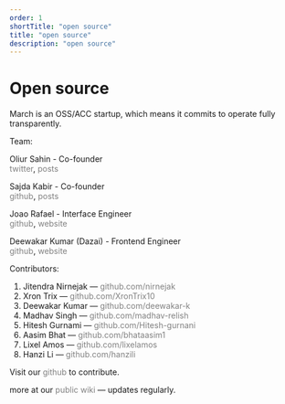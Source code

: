 ```yaml
---
order: 1
shortTitle: "open source"
title: "open source"
description: "open source"
---
```


# Open source
March is an OSS/ACC startup, which means it commits to operate fully transparently.

Team: 

Oliur Sahin - Co-founder  
<a href="https://x.com/oliursahin" style="text-decoration:none; color:grey;" onmouseover="this.style.color='black'" onmouseout="this.style.color='grey'">twitter</a>, 
<a href="https://oliursahin.com" style="text-decoration:none; color:grey;" onmouseover="this.style.color='black'" onmouseout="this.style.color='grey'">posts</a>

Sajda Kabir - Co-founder  
<a href="https://github.com/sajdakabir" style="text-decoration:none; color:grey;" onmouseover="this.style.color='black'" onmouseout="this.style.color='grey'">github</a>, 
<a href="https://sajdakabir.me" style="text-decoration:none; color:grey;" onmouseover="this.style.color='black'" onmouseout="this.style.color='grey'">posts</a>

Joao Rafael - Interface Engineer  
<a href="https://github.com/joaorceschini" style="text-decoration:none; color:grey;" onmouseover="this.style.color='black'" onmouseout="this.style.color='grey'">github</a>, 
<a href="https://joaorafael.me" style="text-decoration:none; color:grey;" onmouseover="this.style.color='black'" onmouseout="this.style.color='grey'">website</a>

Deewakar Kumar (Dazai) - Frontend Engineer  
<a href="https://github.com/deewakar-k" style="text-decoration:none; color:grey;" onmouseover="this.style.color='black'" onmouseout="this.style.color='grey'">github</a>,
<a href="https://deewakar-info.vercel.app/" style="text-decoration:none; color:grey;" onmouseover="this.style.color='black'" onmouseout="this.style.color='grey'">website</a>

Contributors:

1. Jitendra Nirnejak — <a href="https://github.com/nirnejak" style="color:grey; text-decoration:none;" onmouseover="this.style.color='black'" onmouseout="this.style.color='grey'">github.com/nirnejak</a>  
2. Xron Trix — <a href="https://github.com/XronTrix10" style="color:grey; text-decoration:none;" onmouseover="this.style.color='black'" onmouseout="this.style.color='grey'">github.com/XronTrix10</a>  
3. Deewakar Kumar — <a href="https://github.com/deewakar-k" style="color:grey; text-decoration:none;" onmouseover="this.style.color='black'" onmouseout="this.style.color='grey'">github.com/deewakar-k</a>  
4. Madhav Singh — <a href="https://github.com/madhav-relish" style="color:grey; text-decoration:none;" onmouseover="this.style.color='black'" onmouseout="this.style.color='grey'">github.com/madhav-relish</a>  
5. Hitesh Gurnami — <a href="https://github.com/Hitesh-gurnani" style="color:grey; text-decoration:none;" onmouseover="this.style.color='black'" onmouseout="this.style.color='grey'">github.com/Hitesh-gurnani</a>  
6. Aasim Bhat — <a href="https://github.com/bhataasim1" style="color:grey; text-decoration:none;" onmouseover="this.style.color='black'" onmouseout="this.style.color='grey'">github.com/bhataasim1</a>  
7. Lixel Amos — <a href="https://github.com/lixelamos" style="color:grey; text-decoration:none;" onmouseover="this.style.color='black'" onmouseout="this.style.color='grey'">github.com/lixelamos</a>  
8. Hanzi Li — <a href="https://github.com/hanzili" style="color:grey; text-decoration:none;" onmouseover="this.style.color='black'" onmouseout="this.style.color='grey'">github.com/hanzili</a>  



Visit our <a href="https://github.com/marchhq" style="text-decoration:none; color:grey;" onmouseover="this.style.color='black'" onmouseout="this.style.color='grey'">github</a> to contribute.

more at our <a href="https://www.notion.so/77431d8a57e94977a1f27689f1944d25?v=96b8473a1a654111831782d9d6f9f2cc" style="text-decoration:none; color:grey;" onmouseover="this.style.color='black'" onmouseout="this.style.color='grey'">public wiki</a> — updates regularly.

